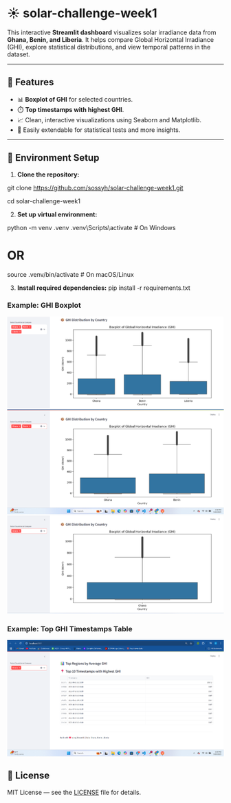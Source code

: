 # ☀️ solar-challenge-week1

This interactive **Streamlit dashboard** visualizes solar irradiance data from **Ghana, Benin, and Liberia**. It helps compare Global Horizontal Irradiance (GHI), explore statistical distributions, and view temporal patterns in the dataset.

---

## 📌 Features

- 📊 **Boxplot of GHI** for selected countries.
- ⏱️ **Top timestamps with highest GHI**.
- 📈 Clean, interactive visualizations using Seaborn and Matplotlib.
- 🧪 Easily extendable for statistical tests and more insights.

---

## 🔧 Environment Setup

1. **Clone the repository:**


git clone https://github.com/sossyh/solar-challenge-week1.git

cd solar-challenge-week1

2. **Set up virtual environment:**


python -m venv .venv
.venv\Scripts\activate         # On Windows
# OR
source .venv/bin/activate      # On macOS/Linux

3. **Install required dependencies:**
pip install -r requirements.txt


### Example: GHI Boxplot
![GHI Boxplot](assets/all.png)
![GHI Boxplot](assets/2.png)
![GHI Boxplot](assets/1.png)



### Example: Top GHI Timestamps Table
![Top GHI Table](assets/table.png)


## 📜 License

MIT License — see the [LICENSE](LICENSE) file for details.


```bash

